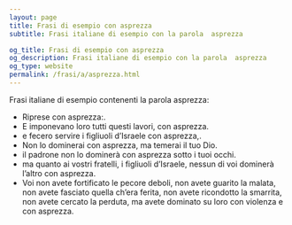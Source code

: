 ```yaml
---
layout: page
title: Frasi di esempio con asprezza 
subtitle: Frasi italiane di esempio con la parola  asprezza

og_title: Frasi di esempio con asprezza 
og_description: Frasi italiane di esempio con la parola  asprezza
og_type: website
permalink: /frasi/a/asprezza.html
---
```


Frasi italiane di esempio contenenti la parola asprezza:


- Riprese con asprezza:.
- E imponevano loro tutti questi lavori, con asprezza.
- e fecero servire i figliuoli d’Israele con asprezza,.
- Non lo dominerai con asprezza, ma temerai il tuo Dio.
- il padrone non lo dominerà con asprezza sotto i tuoi occhi.
- ma quanto ai vostri fratelli, i figliuoli d’Israele, nessun di voi dominerà l’altro con asprezza.
- Voi non avete fortificato le pecore deboli, non avete guarito la malata, non avete fasciato quella ch’era ferita, non avete ricondotto la smarrita, non avete cercato la perduta, ma avete dominato su loro con violenza e con asprezza.

